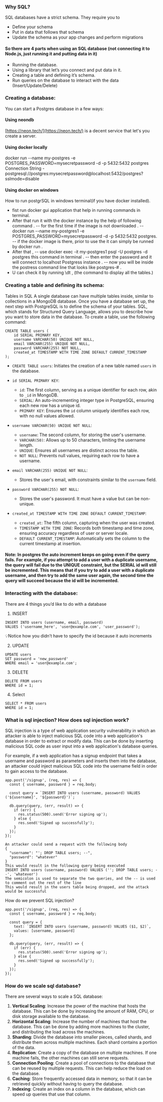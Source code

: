 ### Why SQL?

SQL databases have a strict schema. They require you to

- Define your schema
- Put in data that follows that schema
- Update the schema as your app changes and perform migrations

#### So there are 4 parts when using an SQL database (not connecting it to Node.js, just running it and putting data in it)

- Running the database.
- Using a library that let’s you connect and put data in it.
- Creating a table and defining it’s schema.
- Run queries on the database to interact with the data (Insert/Update/Delete)

### Creating a database:

You can start a Postgres database in a few ways:

#### Using neondb

[https://neon.tech/](https://neon.tech/) is a decent service that let's you create a server.

#### Using docker locally

docker run --name my-postgres -e POSTGRES_PASSWORD=mysecretpassword -d -p 5432:5432 postgres
Connection String - postgresql://postgres:mysecretpassword@localhost:5432/postgres?sslmode=disable

#### Using docker on windows

How to run postgrSQL in windows terminal(if you have docker installed).

- fist run docker gui application that help in running commands in terminal.
- After that run it with the docker instance by the help of following command .
  -- for the first time if the image is not downloaded .
  -- docker run --name my-postgres1 -e POSTGRES_PASSWORD=mysecretpassword -d -p 5432:5432 postgres.
  -- if the docker image is there, prior to use the it can simply be runned by docker run <image name>.
- After that ,
  -- use docker exec -it my-postgres1 psql -U postgres -d postgres this command in terminal .
  -- then enter the password and it will connect to localhost Postgress instance .
  -- now you will be inside the postress command line that looks like postgres-# .
- U can check it by running \\dt , (the command to display all the tables.)

### Creating a table and defining its schema:

Tables in SQL
A single database can have multiple tables inside, similar to collections in a MongoDB database. Once you have a database set up, the next step with PostgreSQL is to define the schema of your tables. SQL, which stands for Structured Query Language, allows you to describe how you want to store data in the database. To create a table, use the following command:

```
CREATE TABLE users (
    id SERIAL PRIMARY KEY,
    username VARCHAR(50) UNIQUE NOT NULL,
    email VARCHAR(255) UNIQUE NOT NULL,
    password VARCHAR(255) NOT NULL,
    created_at TIMESTAMP WITH TIME ZONE DEFAULT CURRENT_TIMESTAMP
);
```

- `CREATE TABLE users`: Initiates the creation of a new table named `users` in the database.

- `id SERIAL PRIMARY KEY`:

  - `id`: The first column, serving as a unique identifier for each row, akin to `_id` in MongoDB.
  - `SERIAL`: An auto-incrementing integer type in PostgreSQL, ensuring each new row has a unique id.
  - `PRIMARY KEY`: Ensures the `id` column uniquely identifies each row, with no null values allowed.

- `username VARCHAR(50) UNIQUE NOT NULL`:

  - `username`: The second column, for storing the user's username.
  - `VARCHAR(50)`: Allows up to 50 characters, limiting the username length.
  - `UNIQUE`: Ensures all usernames are distinct across the table.
  - `NOT NULL`: Prevents null values, requiring each row to have a username.

- `email VARCHAR(255) UNIQUE NOT NULL`:

  - Stores the user's email, with constraints similar to the `username` field.

- `password VARCHAR(255) NOT NULL`:

  - Stores the user's password. It must have a value but can be non-unique.

- `created_at TIMESTAMP WITH TIME ZONE DEFAULT CURRENT_TIMESTAMP`:
  - `created_at`: The fifth column, capturing when the user was created.
  - `TIMESTAMP WITH TIME ZONE`: Records both timestamp and time zone, ensuring accuracy regardless of user or server locale.
  - `DEFAULT CURRENT_TIMESTAMP`: Automatically sets the column to the current timestamp at insertion.

#### Note: In postgres the auto increment keeps on going even if the query fails. For example, if you attempt to add a user with a duplicate username, the query will fail due to the UNIQUE constraint, but the SERIAL id will still be incremented. This means that if you try to add a user with a duplicate username, and then try to add the same user again, the second time the query will succeed because the id will be incremented.

### Interacting with the database:

There are 4 things you’d like to do with a database

1. INSERT

```
INSERT INTO users (username, email, password)
VALUES ('username_here', 'user@example.com', 'user_password');
```

💡Notice how you didn’t have to specify the id because it auto increments

2. UPDATE

```
UPDATE users
SET password = 'new_password'
WHERE email = 'user@example.com';
```

3. DELETE

```
DELETE FROM users
WHERE id = 1;
```

4. Select

```
SELECT * FROM users
WHERE id = 1;
```

### What is sql injection? How does sql injection work?

SQL injection is a type of web application security vulnerability in which an attacker is able to inject malicious SQL code into a web application's database in order to extract or modify data. This can be done by inserting malicious SQL code as user input into a web application's database queries.

For example, if a web application has a signup endpoint that takes a username and password as parameters and inserts them into the database, an attacker could inject malicious SQL code into the username field in order to gain access to the database.

```
app.post('/signup', (req, res) => {
  const { username, password } = req.body;

  const query = `INSERT INTO users (username, password) VALUES ('${username}', '${password}')`;

  db.query(query, (err, result) => {
    if (err) {
      res.status(500).send('Error signing up');
    } else {
      res.send('Signed up successfully');
    }
  });
});

An attacker could send a request with the following body
{
  "username": "'; DROP TABLE users; --",
  "password": "whatever"
}
This would result in the following query being executed
INSERT INTO users (username, password) VALUES (''; DROP TABLE users; --', 'whatever')
The semicolon is used to separate the two queries, and the -- is used to comment out the rest of the line
This would result in the users table being dropped, and the attack would be successful
```

How do we prevent SQL injection?

```
app.post('/signup', (req, res) => {
  const { username, password } = req.body;

  const query = {
    text: `INSERT INTO users (username, password) VALUES ($1, $2)`,
    values: [username, password]
  };

  db.query(query, (err, result) => {
    if (err) {
      res.status(500).send('Error signing up');
    } else {
      res.send('Signed up successfully');
    }
  });
});
```

### How do we scale sql database?

There are several ways to scale a SQL database:

1. **Vertical Scaling**: Increase the power of the machine that hosts the database. This can be done by increasing the amount of RAM, CPU, or disk storage available to the database.
2. **Horizontal Scaling**: Increase the number of machines that host the database. This can be done by adding more machines to the cluster, and distributing the load across the machines.
3. **Sharding**: Divide the database into smaller pieces, called shards, and distribute them across multiple machines. Each shard contains a portion of the data.
4. **Replication**: Create a copy of the database on multiple machines. If one machine fails, the other machines can still serve requests.
5. **Connection Pooling**: Create a pool of connections to the database that can be reused by multiple requests. This can help reduce the load on the database.
6. **Caching**: Store frequently accessed data in memory, so that it can be retrieved quickly without having to query the database.
7. **Indexing**: Create an index on a column in the database, which can speed up queries that use that column.
